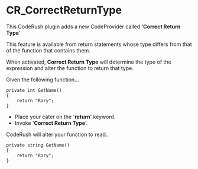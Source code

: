 CR_CorrectReturnType
====================

This CodeRush plugin adds a new CodeProvider called '**Correct Return Type**'

This feature is available from return statements whose type differs from that of the function that contains them.

When activated, **Correct Return Type** will determine the type of the expression and alter the function to return that type. 

Given the following function... 

    private int GetName()
    {
        return "Rory";
    }

 * Place your cater on the '**return**' keyword.
 * Invoke '**Correct Return Type**'.

CodeRush will alter your function to read..

    private string GetName()
    {
        return "Rory";
    }
 
